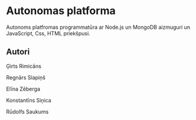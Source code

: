 # Autonomas platforma

Autonoms platfromas programmatūra ar Node.js un MongoDB aizmuguri un JavaScript, Css, HTML priekšpusi. 

## Autori
Ģirts Rimicāns

Regnārs Slapiņš

Elīna Zēberga

Konstantīns Siņica

Rūdolfs Saukums
